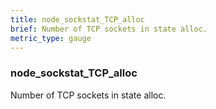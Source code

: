 ```yaml
---
title: node_sockstat_TCP_alloc
brief: Number of TCP sockets in state alloc.
metric_type: gauge
---
```

### node_sockstat_TCP_alloc

Number of TCP sockets in state alloc.